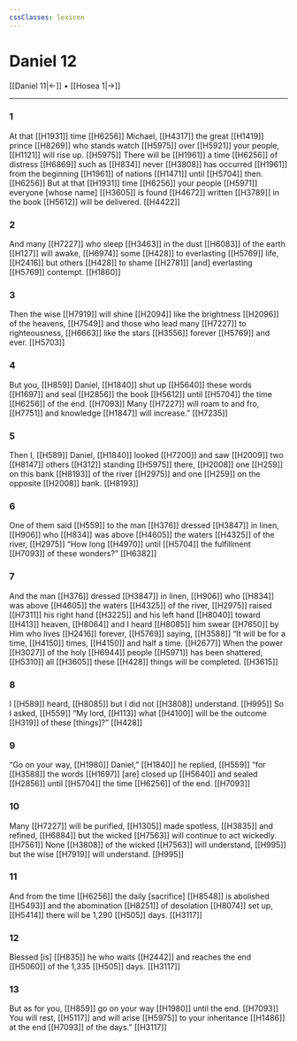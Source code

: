 ```yaml
---
cssClasses: lexicon
---
```


# Daniel 12

[[Daniel 11|←]] • [[Hosea 1|→]]

---

### 1
At that [[H1931]] time [[H6256]] Michael, [[H4317]] the great [[H1419]] prince [[H8269]] who stands watch [[H5975]] over [[H5921]] your people, [[H1121]] will rise up. [[H5975]] There will be [[H1961]] a time [[H6256]] of distress [[H6869]] such as [[H834]] never [[H3808]] has occurred [[H1961]] from the beginning [[H1961]] of nations [[H1471]] until [[H5704]] then. [[H6256]] But at that [[H1931]] time [[H6256]] your people [[H5971]] everyone [whose name] [[H3605]] is found [[H4672]] written [[H3789]] in the book [[H5612]] will be delivered. [[H4422]]

### 2
And many [[H7227]] who sleep [[H3463]] in the dust [[H6083]] of the earth [[H127]] will awake, [[H6974]] some [[H428]] to everlasting [[H5769]] life, [[H2416]] but others [[H428]] to shame [[H2781]] [and] everlasting [[H5769]] contempt. [[H1860]]

### 3
Then the wise [[H7919]] will shine [[H2094]] like the brightness [[H2096]] of the heavens, [[H7549]] and those who lead many [[H7227]] to righteousness, [[H6663]] like the stars [[H3556]] forever [[H5769]] and ever. [[H5703]]

### 4
But you, [[H859]] Daniel, [[H1840]] shut up [[H5640]] these words [[H1697]] and seal [[H2856]] the book [[H5612]] until [[H5704]] the time [[H6256]] of the end. [[H7093]] Many [[H7227]] will roam to and fro, [[H7751]] and knowledge [[H1847]] will increase.” [[H7235]]

### 5
Then I, [[H589]] Daniel, [[H1840]] looked [[H7200]] and saw [[H2009]] two [[H8147]] others [[H312]] standing [[H5975]] there, [[H2008]] one [[H259]] on this bank [[H8193]] of the river [[H2975]] and one [[H259]] on the opposite [[H2008]] bank. [[H8193]]

### 6
One of them said [[H559]] to the man [[H376]] dressed [[H3847]] in linen, [[H906]] who [[H834]] was above [[H4605]] the waters [[H4325]] of the river, [[H2975]] “How long [[H4970]] until [[H5704]] the fulfillment [[H7093]] of these wonders?” [[H6382]]

### 7
And the man [[H376]] dressed [[H3847]] in linen, [[H906]] who [[H834]] was above [[H4605]] the waters [[H4325]] of the river, [[H2975]] raised [[H7311]] his right hand [[H3225]] and his left hand [[H8040]] toward [[H413]] heaven, [[H8064]] and I heard [[H8085]] him swear [[H7650]] by Him who lives [[H2416]] forever, [[H5769]] saying, [[H3588]] “It will be for a time, [[H4150]] times, [[H4150]] and half a time. [[H2677]] When the power [[H3027]] of the holy [[H6944]] people [[H5971]] has been shattered, [[H5310]] all [[H3605]] these [[H428]] things will be completed. [[H3615]]

### 8
I [[H589]] heard, [[H8085]] but I did not [[H3808]] understand. [[H995]] So I asked, [[H559]] “My lord, [[H113]] what [[H4100]] will be the outcome [[H319]] of these [things]?” [[H428]]

### 9
“Go on your way, [[H1980]] Daniel,” [[H1840]] he replied, [[H559]] “for [[H3588]] the words [[H1697]] [are] closed up [[H5640]] and sealed [[H2856]] until [[H5704]] the time [[H6256]] of the end. [[H7093]]

### 10
Many [[H7227]] will be purified, [[H1305]] made spotless, [[H3835]] and refined, [[H6884]] but the wicked [[H7563]] will continue to act wickedly. [[H7561]] None [[H3808]] of the wicked [[H7563]] will understand, [[H995]] but the wise [[H7919]] will understand. [[H995]]

### 11
And from the time [[H6256]] the daily [sacrifice] [[H8548]] is abolished [[H5493]] and the abomination [[H8251]] of desolation [[H8074]] set up, [[H5414]] there will be 1,290 [[H505]] days. [[H3117]]

### 12
Blessed [is] [[H835]] he who waits [[H2442]] and reaches the end [[H5060]] of the 1,335 [[H505]] days. [[H3117]]

### 13
But as for you, [[H859]] go on your way [[H1980]] until the end. [[H7093]] You will rest, [[H5117]] and will arise [[H5975]] to your inheritance [[H1486]] at the end [[H7093]] of the days.” [[H3117]]

